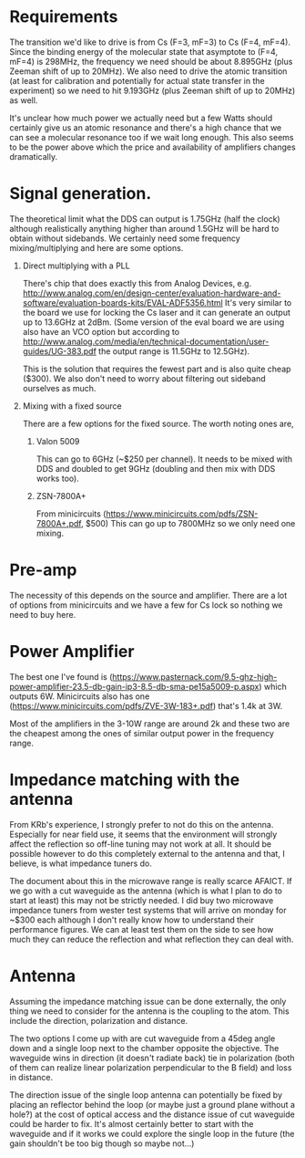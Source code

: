 # Requirements

The transition we'd like to drive is from Cs (F=3, mF=3) to Cs (F=4, mF=4).
Since the binding energy of the molecular state that asymptote to (F=4, mF=4) is
298MHz, the frequency we need should be about 8.895GHz (plus Zeeman shift of up to 20MHz).
We also need to drive the atomic transition
(at least for calibration and potentially for actual state transfer in the experiment)
so we need to hit 9.193GHz (plus Zeeman shift of up to 20MHz) as well.

It's unclear how much power we actually need but a few Watts should certainly give us
an atomic resonance and there's a high chance that we can see a molecular resonance too
if we wait long enough. This also seems to be the power above
which the price and availability of amplifiers changes dramatically.

# Signal generation.

The theoretical limit what the DDS can output is 1.75GHz (half the clock) although
realistically anything higher than around 1.5GHz will be hard to obtain without sidebands.
We certainly need some frequency mixing/multiplying and here are some options.

1. Direct multiplying with a PLL

    There's chip that does exactly this from Analog Devices, e.g.
    http://www.analog.com/en/design-center/evaluation-hardware-and-software/evaluation-boards-kits/EVAL-ADF5356.html
    It's very similar to the board we use for locking the Cs laser and it can generate
    an output up to 13.6GHz at 2dBm.
    (Some version of the eval board we are using also have an VCO option but
    according to http://www.analog.com/media/en/technical-documentation/user-guides/UG-383.pdf
    the output range is 11.5GHz to 12.5GHz).

    This is the solution that requires the fewest part and is also quite cheap ($300).
    We also don't need to worry about filtering out sideband ourselves as much.

2. Mixing with a fixed source

    There are a few options for the fixed source. The worth noting ones are,

    1. Valon 5009

        This can go to 6GHz (~$250 per channel). It needs to be mixed with DDS and doubled
        to get 9GHz (doubling and then mix with DDS works too).

    2. ZSN-7800A+

        From minicircuits (https://www.minicircuits.com/pdfs/ZSN-7800A+.pdf, $500)
        This can go up to 7800MHz so we only need one mixing.

# Pre-amp

The necessity of this depends on the source and amplifier.
There are a lot of options from minicircuits and we have a few for Cs lock so
nothing we need to buy here.

# Power Amplifier

The best one I've found is (https://www.pasternack.com/9.5-ghz-high-power-amplifier-23.5-db-gain-ip3-8.5-db-sma-pe15a5009-p.aspx) which outputs 6W. Minicircuits also has one (https://www.minicircuits.com/pdfs/ZVE-3W-183+.pdf) that's 1.4k at 3W.

Most of the amplifiers in the 3-10W range are around 2k and these two are the cheapest
among the ones of similar output power in the frequency range.

# Impedance matching with the antenna

From KRb's experience, I strongly prefer to not do this on the antenna.
Especially for near field use, it seems that the environment will strongly affect
the reflection so off-line tuning may not work at all.
It should be possible however to do this completely external to the antenna
and that, I believe, is what impedance tuners do.

The document about this in the microwave range is really scarce AFAICT.
If we go with a cut waveguide as the antenna (which is what I plan to do to start at least)
this may not be strictly needed.
I did buy two microwave impedance tuners from wester test systems
that will arrive on monday for ~$300 each although I don't really know how to understand
their performance figures. We can at least test them on the side to see how much they
can reduce the reflection and what reflection they can deal with.

# Antenna

Assuming the impedance matching issue can be done externally,
the only thing we need to consider for the antenna is the coupling to the atom.
This include the direction, polarization and distance.

The two options I come up with are cut waveguide from a 45deg angle down and
a single loop next to the chamber opposite the objective.
The waveguide wins in direction (it doesn't radiate back) tie in polarization
(both of them can realize linear polarization perpendicular to the B field) and loss
in distance.

The direction issue of the single loop antenna can potentially be fixed by placing an
reflector behind the loop (or maybe just a ground plane without a hole?) at the cost
of optical access and the distance issue of cut waveguide could be harder to fix.
It's almost certainly better to start with the waveguide and if it works we could explore
the single loop in the future (the gain shouldn't be too big though so maybe not...)
